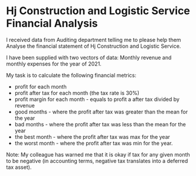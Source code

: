 # Hj Construction and Logistic Service Financial Analysis


I received data from Auditing department telling me to please help them Analyse the
financial statement of Hj Construction and Logistic Service.

I have been supplied with two vectors of data: 
Monthly revenue and monthly expenses for the year of 2021. 

My task is to calculate the following
financial metrics:

* profit for each month
* profit after tax for each month (the tax rate is 30%)
* profit margin for each month - equals to profit a after tax divided by revenue
* good months - where the profit after tax was greater than the mean for the year
* bad months - where the profit after tax was less than the mean for the year
* the best month - where the profit after tax was max for the year
* the worst month - where the profit after tax was min for the year.


Note: My colleague has warned me that it is okay if tax for any given month to be
negative (in accounting terms, negative tax translates into a deferred tax asset).

